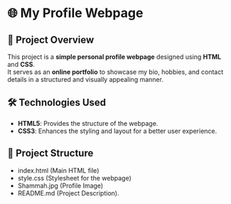 # 🌐 My Profile Webpage

## 📌 Project Overview
This project is a **simple personal profile webpage** designed using **HTML** and **CSS**.  
It serves as an **online portfolio** to showcase my bio, hobbies, and contact details in a structured and visually appealing manner.

## 🛠 Technologies Used
- **HTML5**: Provides the structure of the webpage.  
- **CSS3**: Enhances the styling and layout for a better user experience.  

## 📂 Project Structure
- index.html (Main HTML file)
- style.css  (Stylesheet for the webpage)
- Shammah.jpg  (Profile Image)
- README.md (Project Description).

